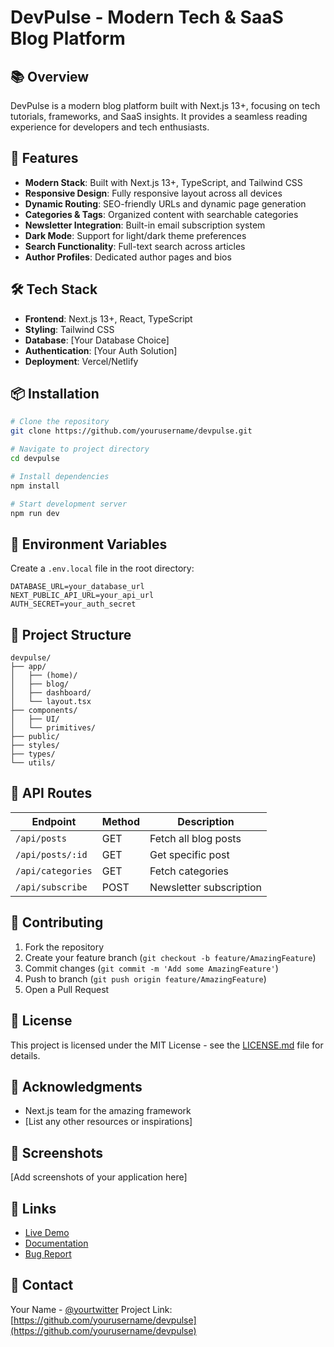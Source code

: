 # DevPulse - Modern Tech & SaaS Blog Platform

## 📚 Overview

DevPulse is a modern blog platform built with Next.js 13+, focusing on tech tutorials, frameworks, and SaaS insights. It provides a seamless reading experience for developers and tech enthusiasts.

## 🚀 Features

- **Modern Stack**: Built with Next.js 13+, TypeScript, and Tailwind CSS
- **Responsive Design**: Fully responsive layout across all devices
- **Dynamic Routing**: SEO-friendly URLs and dynamic page generation
- **Categories & Tags**: Organized content with searchable categories
- **Newsletter Integration**: Built-in email subscription system
- **Dark Mode**: Support for light/dark theme preferences
- **Search Functionality**: Full-text search across articles
- **Author Profiles**: Dedicated author pages and bios

## 🛠️ Tech Stack

- **Frontend**: Next.js 13+, React, TypeScript
- **Styling**: Tailwind CSS
- **Database**: [Your Database Choice]
- **Authentication**: [Your Auth Solution]
- **Deployment**: Vercel/Netlify

## 📦 Installation

```bash
# Clone the repository
git clone https://github.com/yourusername/devpulse.git

# Navigate to project directory
cd devpulse

# Install dependencies
npm install

# Start development server
npm run dev
```

## 🔧 Environment Variables

Create a `.env.local` file in the root directory:

```env
DATABASE_URL=your_database_url
NEXT_PUBLIC_API_URL=your_api_url
AUTH_SECRET=your_auth_secret
```

## 📁 Project Structure

```
devpulse/
├── app/
│   ├── (home)/
│   ├── blog/
│   ├── dashboard/
│   └── layout.tsx
├── components/
│   ├── UI/
│   └── primitives/
├── public/
├── styles/
├── types/
└── utils/
```

## 🔄 API Routes

| Endpoint | Method | Description |
|----------|--------|-------------|
| `/api/posts` | GET | Fetch all blog posts |
| `/api/posts/:id` | GET | Get specific post |
| `/api/categories` | GET | Fetch categories |
| `/api/subscribe` | POST | Newsletter subscription |

## 👥 Contributing

1. Fork the repository
2. Create your feature branch (`git checkout -b feature/AmazingFeature`)
3. Commit changes (`git commit -m 'Add some AmazingFeature'`)
4. Push to branch (`git push origin feature/AmazingFeature`)
5. Open a Pull Request

## 📝 License

This project is licensed under the MIT License - see the [LICENSE.md](LICENSE.md) file for details.

## 🙏 Acknowledgments

- Next.js team for the amazing framework
- [List any other resources or inspirations]

## 📱 Screenshots

[Add screenshots of your application here]

## 🔗 Links

- [Live Demo](your-demo-link)
- [Documentation](your-docs-link)
- [Bug Report](your-issues-link)

## 📧 Contact

Your Name - [@yourtwitter](https://twitter.com/yourtwitter)
Project Link: [https://github.com/yourusername/devpulse](https://github.com/yourusername/devpulse)
